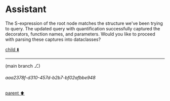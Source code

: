 # Assistant

The S-expression of the root node matches the structure we've been trying to query. The updated query with quantification successfully captured the decorators, function names, and parameters. Would you like to proceed with parsing these captures into dataclasses?

[child ⬇️](#aaa2378f-d310-457d-b2b7-bf02afbbe948)

---

(main branch ⎇)
###### aaa2378f-d310-457d-b2b7-bf02afbbe948
[parent ⬆️](#5af620cc-ae1a-4260-928d-7499ddca7d59)
